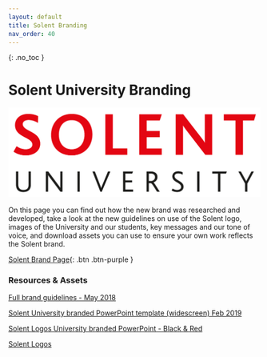 ```yaml
---
layout: default
title: Solent Branding
nav_order: 40
---
```

{: .no_toc }

# Solent University Branding

![SU_logo_red](images/SU_branding/SU_logos/SU_logo_red.png)


On this page you can find out how the new brand was researched and developed, take a look at the new guidelines on use of the Solent logo, images of the University and our students, key messages and our tone of voice, and download assets you can use to ensure your own work reflects the Solent brand.

[Solent Brand Page](https://staff.solent.ac.uk/our-organisation/solent-brand){: .btn .btn-purple } 

### Resources & Assets


[Full brand guidelines - May 2018](https://staff.solent.ac.uk/official-documents/external-relations/brand-guidelines-solent-university.pdf)

[Solent University branded PowerPoint template (widescreen) Feb 2019](https://staff.solent.ac.uk/official-documents/external-relations/solent-powerpoint-template-widescreen.pptx)

[Solent Logos University branded PowerPoint - Black & Red](images/SU_branding/SU_logos/SU_logos.zip)

[Solent Logos](images/SU_branding/SU_slide_templates/slide_deck_from_template_v2.pptx)